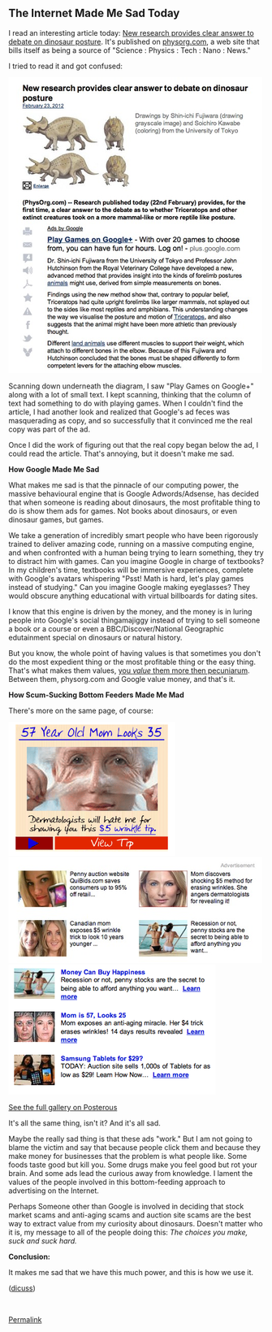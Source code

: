 ## The Internet Made Me Sad Today

I read an interesting article today: [New research provides clear answer to debate on dinosaur posture](http://www.physorg.com/news/2012-02-debate-dinosaur-posture.html). It's published on [physorg.com](http://physorg.com), a web site that bills itself as being a source of "Science : Physics : Tech : Nano : News." 

I tried to read it and got confused:

[![Screen_shot_2012-02-23_at_2](images/Screen_Shot_2012-02-23_at_2_42_png_scaled_500.jpg)](http://getfile1.posterous.com/getfile/files.posterous.com/raganwald/pyMe5Ktf1v5gvi7nMGYOC0C2t0MCvrkJAwkBRluwm6Y1GZAIuJzIYUxDqAP7/Screen_Shot_2012-02-23_at_2.42.png)

Scanning down underneath the diagram, I saw "Play Games on Google+" along with a lot of small text. I kept scanning, thinking that the column of text had something to do with playing games. When I couldn't find the article, I had another look and realized that Google's ad feces was masquerading as copy, and so successfully that it convinced me the real copy was part of the ad.

Once I did the work of figuring out that the real copy began below the ad, I could read the article. That's annoying, but it doesn't make me sad.

**How Google Made Me Sad**

What makes me sad is that the pinnacle of our computing power, the massive behavioural engine that is Google Adwords/Adsense, has decided that when someone is reading about dinosaurs, the most profitable thing to do is show them ads for games. Not books about dinosaurs, or even dinosaur games, but games.

We take a generation of incredibly smart people who have been rigorously trained to deliver amazing code, running on a massive computing engine, and when confronted with a human being trying to learn something, they try to distract him with games. Can you imagine Google in charge of textbooks? In my children's time, textbooks will be immersive experiences, complete with Google's avatars whispering "Psst! Math is hard, let's play games instead of studying." Can you imagine Google making eyeglasses? They would obscure anything educational with virtual billboards for dating sites.

I know that this engine is driven by the money, and the money is in luring people into Google's social thingamajiggy instead of trying to sell someone a book or a course or even a BBC/Discover/National Geographic edutainment special on dinosaurs or natural history.

But you know, the whole point of having values is that sometimes you don't do the most expedient thing or the most profitable thing or the easy thing. That's what makes them values, [you _value_ them more then pecuniarum](http://weblog.raganwald.com/2006/08/difference-between-values-and.html). Between them, physorg.com and Google value money, and that's it.

**How Scum-Sucking Bottom Feeders Made Me Mad**

There's more on the same page, of course:

![Screen_shot_2012-02-23_at_2](images/Screen_Shot_2012-02-23_at_2_57.png) [![Screen_shot_2012-02-23_at_2](images/Screen_Shot_2012-02-23_at_2_58_png_scaled_500.jpg)](http://getfile1.posterous.com/getfile/files.posterous.com/raganwald/FxLQFlcbL5jgbbYFeE7ZvseB56J6Z4IIyDYax7LPwwWdliP8pKqyk07mVK5T/Screen_Shot_2012-02-23_at_2.58.png) ![0screen_shot_2012-02-23_at_2](images/0Screen_Shot_2012-02-23_at_2_58.png)

[See the full gallery on Posterous](http://raganwald.posterous.com/the-internet-made-me-sad-today)

It's all the same thing, isn't it? And it's all sad.

Maybe the really sad thing is that these ads "work." But I am not going to blame the victim and say that because people click them and because they make money for businesses that the problem is what people like. Some foods taste good but kill you. Some drugs make you feel good but rot your brain. And some ads lead the curious away from knowledge. I lament the values of the people involved in this bottom-feeding approach to advertising on the Internet.

Perhaps Someone other than Google is involved in deciding that stock market scams and anti-aging scams and auction site scams are the best way to extract value from my curiosity about dinosaurs. Doesn't matter who it is, my message to all of the people doing this: _The choices you make, suck and suck hard._

**Conclusion:**

It makes me sad that we have this much power, and this is how we use it.

([dicuss](http://news.ycombinator.com/item?id=3626499))

 

[Permalink](http://raganwald.posterous.com/the-internet-made-me-sad-today)
